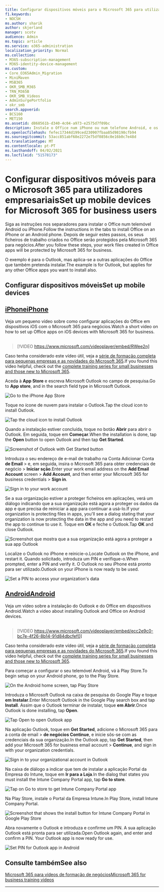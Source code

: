 ```yaml
---
title: Configurar dispositivos móveis para o Microsoft 365 para utilizadores empresariais
f1.keywords:
- NOCSH
ms.author: sharik
author: skjerland
manager: scotv
audience: Admin
ms.topic: article
ms.service: o365-administration
localization_priority: Normal
ms.collection:
- M365-subscription-management
- M365-identity-device-management
ms.custom:
- Core_O365Admin_Migration
- MiniMaven
- MSB365
- OKR_SMB_M365
- TRN_M365B
- OKR_SMB_Videos
- AdminSurgePortfolio
- okr_smb
search.appverid:
- BCS160
- MET150
ms.assetid: d868561b-d340-4c04-a973-e2575d7f09bc
description: Instale o Office num iPhone ou num telefone Android, e os seus ficheiros de trabalho nas aplicações do Office serão protegidos pelo Microsoft 365 para negócios.
ms.openlocfilehash: fefec17344d199ced230907fbaa85d98198cfb94
ms.sourcegitcommit: 53acc851abf68e2272e75df0856c0e16b0c7e48d
ms.translationtype: MT
ms.contentlocale: pt-PT
ms.lasthandoff: 04/02/2021
ms.locfileid: "51578173"
---
```

# <a name="set-up-mobile-devices-for-microsoft-365-for-business-users"></a><span data-ttu-id="bcb5e-103">Configurar dispositivos móveis para o Microsoft 365 para utilizadores empresariais</span><span class="sxs-lookup"><span data-stu-id="bcb5e-103">Set up mobile devices for Microsoft 365 for business users</span></span>

<span data-ttu-id="bcb5e-104">Siga as instruções nos separadores para instalar o Office num telemóvel Android ou iPhone.</span><span class="sxs-lookup"><span data-stu-id="bcb5e-104">Follow the instructions in the tabs to install Office on an iPhone or an Android phone.</span></span> <span data-ttu-id="bcb5e-105">Depois de seguir estes passos, os seus ficheiros de trabalho criados no Office serão protegidos pela Microsoft 365 para negócios.</span><span class="sxs-lookup"><span data-stu-id="bcb5e-105">After you follow these steps, your work files created in Office apps will be protected by Microsoft 365 for business.</span></span>

<span data-ttu-id="bcb5e-106">O exemplo é para o Outlook, mas aplica-se a outras aplicações do Office que também pretenda instalar.</span><span class="sxs-lookup"><span data-stu-id="bcb5e-106">The example is for Outlook, but applies for any other Office apps you want to install also.</span></span>
  
## <a name="set-up-mobile-devices"></a><span data-ttu-id="bcb5e-107">Configurar dispositivos móveis</span><span class="sxs-lookup"><span data-stu-id="bcb5e-107">Set up mobile devices</span></span>

## <a name="iphone"></a>[<span data-ttu-id="bcb5e-108">iPhone</span><span class="sxs-lookup"><span data-stu-id="bcb5e-108">iPhone</span></span>](#tab/iPhone)
  
<span data-ttu-id="bcb5e-109">Veja um pequeno vídeo sobre como configurar aplicações do Office em dispositivos iOS com o Microsoft 365 para negócios.</span><span class="sxs-lookup"><span data-stu-id="bcb5e-109">Watch a short video on how to set up Office apps on iOS devices with Microsoft 365 for business.</span></span><br><br>

> [!VIDEO https://www.microsoft.com/videoplayer/embed/RWee2n] 

<span data-ttu-id="bcb5e-110">Caso tenha considerado este vídeo útil, veja a [série de formação completa para pequenas empresas e as novidades do Microsoft 365](https://support.microsoft.com/office/6ab4bbcd-79cf-4000-a0bd-d42ce4d12816).</span><span class="sxs-lookup"><span data-stu-id="bcb5e-110">If you found this video helpful, check out the [complete training series for small businesses and those new to Microsoft 365](https://support.microsoft.com/office/6ab4bbcd-79cf-4000-a0bd-d42ce4d12816).</span></span>

<span data-ttu-id="bcb5e-111">Aceda à **App Store** e escreva Microsoft Outlook no campo de pesquisa.</span><span class="sxs-lookup"><span data-stu-id="bcb5e-111">Go to **App store**, and in the search field type in Microsoft Outlook.</span></span>
  
![Go to the iPhone App Store](../media/886913de-76e5-4883-8ed0-4eb3ec06188f.png)
  
<span data-ttu-id="bcb5e-113">Toque no ícone de nuvem para instalar o Outlook.</span><span class="sxs-lookup"><span data-stu-id="bcb5e-113">Tap the cloud icon to install Outlook.</span></span>
  
![Tap the cloud icon to install Outlook](../media/665e1620-948a-4ab8-b914-dca49530142c.png)
  
<span data-ttu-id="bcb5e-115">Quando a instalação estiver concluída, toque no botão **Abrir** para abrir o Outlook. Em seguida, toque em **Começar**.</span><span class="sxs-lookup"><span data-stu-id="bcb5e-115">When the installation is done, tap the **Open** button to open Outlook and then tap **Get Started**.</span></span>
  
![Screenshot of Outlook with Get Started button](../media/005bedec-ae50-4d75-b3bb-e7cef9e2561c.png)
  
<span data-ttu-id="bcb5e-117">Introduza o seu endereço de e-mail de trabalho na Conta Adicionar Conta **de Email** \> e, em seguida, insira o Microsoft 365 para obter credenciais de negócio \> **Iniciar sção**.</span><span class="sxs-lookup"><span data-stu-id="bcb5e-117">Enter your work email address on the **Add Email Account** screen \> **Add Account**, and then enter your Microsoft 365 for business credentials \> **Sign in**.</span></span>
  
![Sign in to your work account](../media/3cef1fb5-7bec-4d3d-8542-872b731ce19f.png)
  
<span data-ttu-id="bcb5e-119">Se a sua organização estiver a proteger ficheiros em aplicações, verá um diálogo indicando que a sua organização está agora a proteger os dados da app e que precisa de reiniciar a app para continuar a usá-lo.</span><span class="sxs-lookup"><span data-stu-id="bcb5e-119">If your organization is protecting files in apps, you'll see a dialog stating that your organization is now protecting the data in the app and you need to restart the app to continue to use it.</span></span> <span data-ttu-id="bcb5e-120">Toque em **OK** e feche o Outlook.</span><span class="sxs-lookup"><span data-stu-id="bcb5e-120">Tap **OK** and close Outlook.</span></span> 
  
![Screenshot que mostra que a sua organização está agora a proteger a sua app Outlook](../media/fb4c1c84-b1e9-42e1-8070-c13dcf79fb09.png)
  
<span data-ttu-id="bcb5e-122">Localize o Outlook no iPhone e reinicie-o.</span><span class="sxs-lookup"><span data-stu-id="bcb5e-122">Locate Outlook on the iPhone, and restart it.</span></span> <span data-ttu-id="bcb5e-123">Quando solicitado, introduza um PIN e verifique-o.</span><span class="sxs-lookup"><span data-stu-id="bcb5e-123">When prompted, enter a PIN and verify it.</span></span> <span data-ttu-id="bcb5e-124">O Outlook no seu iPhone está pronto para ser utilizado.</span><span class="sxs-lookup"><span data-stu-id="bcb5e-124">Outlook on your iPhone is now ready to be used.</span></span>
  
![Set a PIN to access your organization's data](../media/64f2630b-3164-47a4-9dd6-ca0c29ed5fb3.png)
  
## <a name="android"></a>[<span data-ttu-id="bcb5e-126">Android</span><span class="sxs-lookup"><span data-stu-id="bcb5e-126">Android</span></span>](#tab/Android)
  
<span data-ttu-id="bcb5e-127">Veja um vídeo sobre a instalação do Outlook e do Office em dispositivos Android.</span><span class="sxs-lookup"><span data-stu-id="bcb5e-127">Watch a video about installing Outlook and Office on Android devices.</span></span><br><br>

> [!VIDEO https://www.microsoft.com/videoplayer/embed/ecc2e9c0-bc7e-4f26-8b14-91d84dbcfef0] 

<span data-ttu-id="bcb5e-128">Caso tenha considerado este vídeo útil, veja a [série de formação completa para pequenas empresas e as novidades do Microsoft 365](https://support.microsoft.com/office/6ab4bbcd-79cf-4000-a0bd-d42ce4d12816).</span><span class="sxs-lookup"><span data-stu-id="bcb5e-128">If you found this video helpful, check out the [complete training series for small businesses and those new to Microsoft 365](https://support.microsoft.com/office/6ab4bbcd-79cf-4000-a0bd-d42ce4d12816).</span></span>

<span data-ttu-id="bcb5e-129">Para começar a configurar o seu telemóvel Android, vá à Play Store.</span><span class="sxs-lookup"><span data-stu-id="bcb5e-129">To begin setup on your Android phone, go to the Play Store.</span></span>
  
![On the Android home screen, tap Play Store](../media/93df88e7-c778-40e1-b35e-868ca6e97f6c.png)
  
<span data-ttu-id="bcb5e-131">Introduza o Microsoft Outlook na caixa de pesquisa do Google Play e toque **em Instalar**.</span><span class="sxs-lookup"><span data-stu-id="bcb5e-131">Enter Microsoft Outlook in the Google Play search box and tap **Install**.</span></span> <span data-ttu-id="bcb5e-132">Assim que o Outlook terminar de instalar, toque **em Abrir**.</span><span class="sxs-lookup"><span data-stu-id="bcb5e-132">Once Outlook is done installing, tap **Open**.</span></span>
  
![Tap Open to open Outlook app](../media/8b4c5937-8875-4b5a-a5b6-b8c6c9cd6240.png)
  
<span data-ttu-id="bcb5e-134">Na aplicação Outlook, toque em **Get Started**, adicione o Microsoft 365 para a conta de email \> **de negócios Continue**, e inicie sôs-se com as credenciais da sua organização.</span><span class="sxs-lookup"><span data-stu-id="bcb5e-134">In the Outlook app, tap **Get Started**, then add your Microsoft 365 for business email account \> **Continue**, and sign in with your organization credentials.</span></span>
  
![Sign in to your organizational account in Outlook](../media/18f67c66-4bab-4b99-94bd-080839312e29.png)
  
<span data-ttu-id="bcb5e-136">Na caixa de diálogo a indicar que tem de instalar a aplicação Portal da Empresa do Intune, toque em **Ir para a Loja**.</span><span class="sxs-lookup"><span data-stu-id="bcb5e-136">In the dialog that states you must install the Intune Company Portal app, tap **Go to store**.</span></span>
  
![Tap on Go to store to get Intune Company Portal app](../media/a702d712-5622-45dd-a511-b1adaee63071.png)
  
<span data-ttu-id="bcb5e-138">Na Play Store, instale o Portal da Empresa Intune.</span><span class="sxs-lookup"><span data-stu-id="bcb5e-138">In Play Store, install Intune Company Portal.</span></span>
  
![Screenshot that shows the install button for Intune Company Portal in Google Play Store](../media/5e0408f2-3f37-44dd-80ed-13ca2ac6df0c.png)
  
<span data-ttu-id="bcb5e-p105">Abra novamente o Outlook e introduza e confirme um PIN. A sua aplicação Outlook está pronta para ser utilizada.</span><span class="sxs-lookup"><span data-stu-id="bcb5e-p105">Open Outlook again, and enter and confirm a PIN. Your Outlook app is now ready for use.</span></span>
  
![Set  PIN for Outlook app in Android](../media/edb91afb-f1ed-451a-bc6b-8ccba664e055.png)

## <a name="see-also"></a><span data-ttu-id="bcb5e-143">Consulte também</span><span class="sxs-lookup"><span data-stu-id="bcb5e-143">See also</span></span>

[<span data-ttu-id="bcb5e-144">Microsoft 365 para vídeos de formação de negócios</span><span class="sxs-lookup"><span data-stu-id="bcb5e-144">Microsoft 365 for business training videos</span></span>](https://support.microsoft.com/office/6ab4bbcd-79cf-4000-a0bd-d42ce4d12816)

---
